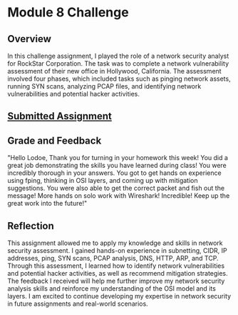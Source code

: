 # Module 8 Challenge

## Overview
In this challenge assignment, I played the role of a network security analyst for RockStar Corporation. The task was to complete a network vulnerability assessment of their new office in Hollywood, California. The assessment involved four phases, which included tasks such as pinging network assets, running SYN scans, analyzing PCAP files, and identifying network vulnerabilities and potential hacker activities.

## [Submitted Assignment](https://docs.google.com/document/d/1WLFvu_DyPkr0Bgy8kAYShGx0j4MrnYd6pVAQFwCrWdY/edit?usp=sharing)
## Grade and Feedback
"Hello Lodoe, 
Thank you for turning in your homework this week! You did a great job demonstrating the skills you have learned during class! 
You were incredibly thorough in your answers. You got to get hands on experience using fping, thinking in OSI layers, and coming up with mitigation suggestions. 
You were also able to get the correct packet and fish out the message! More hands on solo work with Wireshark! Incredible! 
Keep up the great work into the future!"

## Reflection
This assignment allowed me to apply my knowledge and skills in network security assessment. I gained hands-on experience in subnetting, CIDR, IP addresses, ping, SYN scans, PCAP analysis, DNS, HTTP, ARP, and TCP. Through this assessment, I learned how to identify network vulnerabilities and potential hacker activities, as well as recommend mitigation strategies. The feedback I received will help me further improve my network security analysis skills and reinforce my understanding of the OSI model and its layers. I am excited to continue developing my expertise in network security in future assignments and real-world scenarios.

